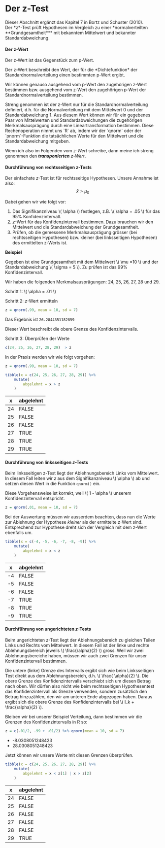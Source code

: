 # Der z-Test


<div class="alert alert-info" markdown=1>
Dieser Abschnitt ergänzt das Kapitel 7 in Bortz und Schuster (2010). 
</div>

<div markdown=1 class="alert alert-primary">
Der *z*-Test prüft Hypothesen im Vergleich zu einer *normalverteilten **Grundgesamtheit*** mit bekanntem Mittelwert und bekannter Standardabweichung. 
</div>


#### Der z-Wert

Der z-Wert ist das Gegenstück zum p-Wert. 

<div class="alert alert-primary" markdown=1>
Der z-Wert beschreibt den Wert, der für die *Dichtefunktion* der Standardnormalverteilung einen bestimmten p-Wert ergibt.
</div>

Wir können genauso ausgehend vom p-Wert den zugehörigen z-Wert bestimmen bzw. ausgehend vom z-Wert den zugehörigen p-Wert der Standardnormalverteilung bestimmen. 

<div class="alert alert-success" markdown=1>
Streng genommen ist der z-Wert nur für die Standardnormalverteilung definiert, d.h. für die Normalverteilung mit dem Mittelwert 0 und der Standardabweichung 1. Aus diesem Wert können wir für ein gegebenes Paar von Mittelwerten und Standardabweichungen die zugehörigen Merkmalsausprägung durch eine Lineartransformation bestimmen. Diese Rechenoperation nimmt uns `R` ab, indem wir der `qnorm`  oder der `pnorm`-Funktion die tatsächlichen Werte für den Mittelwert und die Standardabweichung mitgeben.

Wenn ich also im Folgenden vom *z-Wert* schreibe, dann meine ich streng genommen den ***transponierten** z-Wert*.
</div>


#### Durchführung von rechtsseitigen *z*-Tests

Der einfachste *z*-Test ist für rechtsseitige Hypothesen. Unsere Annahme ist also: $$ \bar{x} > \mu_0 $$

Dabei gehen wir wie folgt vor:

1. Das Signifikanzniveau \\( \alpha \\) festlegen, z.B. \\( \alpha = .05 \\) für das 95% Konfidenzintervall. 
2. *z*-Wert für das Konfidenzintervall bestimmen. Dazu brauchen wir den Mittelwert und die Standardabweichung der Grundgesamtheit. 
3. Prüfen, ob die gemessene Merkmalsausprägung grösser (bei rechtsseitigen Hypothesen) bzw. kleiner (bei linksseitigen Hypothesen) des ermittelten z-Werts ist. 

**Beispiel**

Gegeben ist eine Grundgesamtheit mit dem Mittelwert \\( \mu =10 \\) und der Standardabweichung \\( \sigma = 5 \\). Zu prüfen ist das 99% Konfidenzintervall.

Wir haben die folgenden Merkmalsausprägungen:  24, 25, 26, 27, 28 und 29.

Schritt 1: \\( \alpha = .01 \\) 

Schritt 2: *z*-Wert ermitteln

```R
z = qnorm(.99, mean = 10, sd = 7)
```
Das Ergebnis ist `26.2844351182859`

Dieser Wert beschreibt die obere Grenze des Konfidenzintervalls. 

Schritt 3: Überprüfen der Werte 

```R
c(24, 25, 26, 27, 28, 29)  > z
```

In der Praxis werden wir wie folgt vorgehen: 

```R
z = qnorm(.99, mean = 10, sd = 7)

tibble(x = c(24, 25, 26, 27, 28, 29)) %>% 
    mutate(
        abgelehnt = x > z
    )
```

| x | abgelehnt |
|---|---|
| 24 | FALSE |
| 25 | FALSE |
| 26 | FALSE |
| 27 |  TRUE |
| 28 |  TRUE |
| 29 |  TRUE |

#### Durchführung von linksseitigen *z*-Tests

Beim linksseitigen z-Test liegt der Ablehnungsbereich Links vom Mittelwert. In diesem Fall leiten wir *z* aus dem Signifikanzniveau \\( \alpha \\) ab und setzen diesen Wert in die Funktion `qnorm()` ein. 

Diese Vorgehensweise ist korrekt, weil \\( 1 - \alpha \\) unserem Konfidenzintervall entspricht. 

```R
z = qnorm(.01, mean = 10, sd = 7)
```

Bei der Auswertung müssen wir ausserdem beachten, dass nun die Werte zur Ablehnung der Hypothese *kleiner*  als der ermittelte *z*-Wert sind. Entsprechend zur Hypothese dreht sich der Vergleich mit dem z-Wert ebenfalls um.

```R
tibble(x = c(-4, -5, -6, -7, -8, -9)) %>% 
    mutate(
        abgelehnt = x < z
    )
``` 

| x | abgelehnt |
|---|---|
| -4 | FALSE |
| -5 | FALSE |
| -6 | FALSE |
| -7 |  TRUE |
| -8 |  TRUE |
| -9 |  TRUE |

#### Durchführung von ungerichteten *z*-Tests

Beim ungerichteten *z*-Test liegt der Ablehnungsbereich zu gleichen Teilen Links und Rechts vom Mittelwert. In diesem Fall ist der linke und rechte Ablehnungsbereich jeweils \\( \frac{\alpha}{2} \\) gross. Weil wir zwei Ablehnungsbereiche haben, müssen wir auch zwei Grenzen für unser Konfidenzintervall bestimmen.

Die untere (linke)  Grenze des Intervalls ergibt sich wie beim Linksseitigen Test direkt aus dem Ablehnungsbereich, d.h. \\( \frac{ \alpha}{2} \\). Die obere Grenze des Konfidenzintervalls verschiebt sich um diesen Betrag nach oben. Wir dürfen also nicht wie beim rechtsseitigen Hypothesentest das Konfidenzintervall als Grenze verwenden, sondern zusätzlich den Betrag hinzuzählen, den wir am unteren Ende abgezogen haben. Daraus ergibt sich die obere Grenze des Konfidenzintervalls bei \\( I_k + \frac{\alpha}{2} \\).

Bleiben wir bei unserer Beispiel Verteilung, dann bestimmen wir die Grenzen des Konfidenzintervalls in R so: 

```R
z = c(.01/2, .99 + .01/2) %>% qnorm(mean = 10, sd = 7)
```

* -8.0308051248423
* 28.0308051248423

Jetzt können wir unsere Werte mit diesen Grenzen überprüfen.

```R
tibble(x = c(24, 25, 26, 27, 28, 29)) %>% 
    mutate(
        abgelehnt = x < z[1] | x > z[2]
    )
```

| x | abgelehnt |
|---|---|
| 24 | FALSE |
| 25 | FALSE |
| 26 | FALSE |
| 27 |  FALSE |
| 28 |  FALSE |
| 29 |  TRUE |

